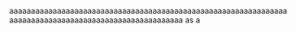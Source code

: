 aaaaaaaaaaaaaaaaaaaaaaaaaaaaaaaaaaaaaaaaaaaaaaaaaaaaaaaaaaaaaaaaaaaaaaaaaaaaaaaaaaaaaaaaaaaaaaaaaaaaaaaa
as
a
